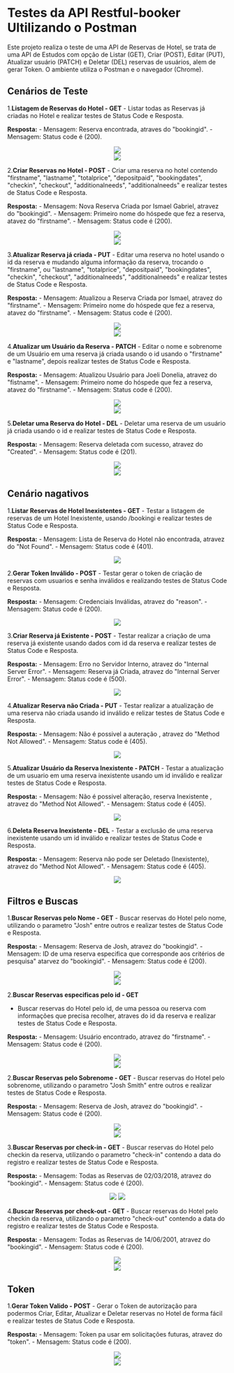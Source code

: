 # Testes da API Restful-booker Ultilizando o Postman

Este projeto realiza o teste de uma API de Reservas de Hotel, se trata de uma API de Estudos com opção de Listar (GET), Criar (POST), Editar (PUT), Atualizar usuário (PATCH) e Deletar (DEL) reservas de usuários, alem de gerar Token. O ambiente utiliza o Postman e o navegador (Chrome).

## Cenários de Teste

1.**Listagem de Reservas do Hotel - GET**
    - Listar todas as Reservas já criadas no Hotel e realizar testes de Status Code e Resposta.

   **Resposta:**
    - Mensagem: Reserva encontrada, atraves do "bookingid".
    - Mensagem: Status code é (200).

   <div align="Center">
     <img src="Sprints.status/Screenshot 2024-11-26 084541.png">
   </div>

   <div align="Center">
     <img src="Sprints.status/Screenshot 2024-11-26 084549.png">
   </div>

2.**Criar Reservas no Hotel - POST**
    - Criar uma reserva no hotel contendo "firstname", "lastname", "totalprice", "depositpaid", "bookingdates", "checkin", "checkout", "additionalneeds", "additionalneeds" e realizar testes de Status Code e Resposta.

   **Resposta:**
    - Mensagem: Nova Reserva  Criada por Ismael Gabriel, atravez do "bookingid".
    - Mensagem: Primeiro nome do hóspede que fez a reserva, atavez do "firstname".
    - Mensagem: Status code é (200).

   <div align="Center">
     <img src="Sprints.status/Screenshot 2024-11-26 084600.png">
   </div>

   <div align="Center">
     <img src="Sprints.status/Screenshot 2024-11-26 084608.png">
   </div>

3.**Atualizar Reserva já criada - PUT**
    - Editar uma reserva no hotel usando o id da reserva e mudando alguma informação da reserva, trocando o "firstname", ou "lastname", "totalprice", "depositpaid", "bookingdates", "checkin", "checkout", "additionalneeds", "additionalneeds" e realizar testes de Status Code e Resposta.

   **Resposta:**
    - Mensagem: Atualizou a Reserva Criada por Ismael, atravez do "firstname".
    - Mensagem: Primeiro nome do hóspede que fez a reserva, atavez do "firstname".
    - Mensagem: Status code é (200).

   <div width="560" align="Center">
     <img src="Sprints.status/Screenshot 2024-11-26 084734.png">
   </div>
   <div width="560" align="Center">
     <img src="Sprints.status/Screenshot 2024-11-26 084747.png">
   </div>

4.**Atualizar um Usuário da Reserva - PATCH**
    - Editar o nome e sobrenome de um Usuário em uma reserva já criada usando o id usando o "firstname" e "lastname", depois realizar testes de Status Code e Resposta.

   **Resposta:**
    - Mensagem: Atualizou Usuário para Joeli Donelia, atravez do "fistname".
    - Mensagem: Primeiro nome do hóspede que fez a reserva, atavez do "firstname".
    - Mensagem: Status code é (200).

   <div width="560" align="Center">
     <img src="Sprints.status/Screenshot 2024-11-26 084830.png">
   </div>
   <div width="560" align="Center">
     <img src="Sprints.status/Screenshot 2024-11-26 084838.png">
   </div>

5.**Deletar uma Reserva do Hotel - DEL**
    - Deletar uma reserva de um usuário já criada usando o id e realizar testes de Status Code e Resposta.

   **Resposta:**
    - Mensagem: Reserva deletada com sucesso, atravez do "Created".
    - Mensagem: Status code é (201).

   <div width="560" align="Center">
     <img src="Sprints.status/Screenshot 2024-11-26 084853.png">
   </div>
   <div width="560" align="Center">
     <img src="Sprints.status/Screenshot 2024-11-26 084904.png">
   </div>

## Cenário nagativos

1.**Listar Reservas de Hotel Inexistentes - GET**
    - Testar a listagem de reservas de um Hotel Inexistente, usando /bookingi
    e realizar testes de Status Code e Resposta.

   **Resposta:**
    - Mensagem: Lista de Reserva do Hotel não encontrada, atravez do "Not Found".
    - Mensagem: Status code é (401).

   <div align="Center">
     <img src="Sprints.status/Screenshot 2024-11-26 084514.png">
   </div>

2.**Gerar Token Inválido - POST**
    - Testar gerar o token de criação de reservas com usuarios e senha inválidos e realizando testes de Status Code e Resposta.

   **Resposta:**
    - Mensagem: Credenciais Inválidas, atravez do "reason".
    - Mensagem: Status code é (200).

   <div align="Center">
     <img src="Sprints.status/Screenshot 2024-11-26 084502.png">
   </div>

3.**Criar Reserva já Existente - POST**
    - Testar realizar a criação de uma reserva já existente usando dados com id da reserva e realizar testes de Status Code e Resposta.

   **Resposta:**
    - Mensagem: Erro no Servidor Interno, atravez do "Internal Server Error".
    - Mensagem: Reserva já Criada, atravez do "Internal Server Error".
    - Mensagem: Status code é (500).

   <div align="Center">
     <img src="Sprints.status/Screenshot 2024-11-26 084452.png">
   </div>

4.**Atualizar Reserva não Criada - PUT**
    - Testar realizar a atualização  de uma reserva não criada usando id inválido e relizar testes de Status Code e Resposta.

   **Resposta:**
    - Mensagem: Não é possivel a auteração , atravez do "Method Not Allowed".
    - Mensagem: Status code é (405).

   <div align="Center">
     <img src="Sprints.status/Screenshot 2024-11-26 084433.png">
   </div>

5.**Atualizar Usuário da Reserva Inexistente - PATCH**
    - Testar a atualização de um usuario em uma reserva inexistente usando um id inválido e realizar testes de Status Code e Resposta.

   **Resposta:**
    - Mensagem: Não é possivel alteração, reserva Inexistente , atravez do "Method Not Allowed".
    - Mensagem: Status code é (405).

   <div align="Center">
     <img src="">
   </div>

   <div align="Center">
     <img src="Sprints.status/Screenshot 2024-11-26 084411.png">
   </div>

6.**Deleta Reserva Inexistente - DEL**
    - Testar a exclusão de uma reserva inexistente usando um id inválido e realizar testes de Status Code e Resposta.

   **Resposta:**
    - Mensagem: Reserva não pode ser Deletado (Inexistente), atravez do "Method Not Allowed".
    - Mensagem: Status code é (405).

   <div align="Center">
     <img src="Sprints.status/Screenshot 2024-11-26 084349.png">
   </div>

## Filtros e Buscas

1.**Buscar Reservas pelo Nome - GET**
    - Buscar reservas do Hotel pelo nome, utilizando o parametro "Josh" entre outros e  realizar testes de Status Code e Resposta.

**Resposta:**
    - Mensagem: Reserva de Josh, atravez do "bookingid".
    - Mensagem: ID de uma reserva especifica que corresponde aos critérios de pesquisa" atarvez do "bookingid".
    - Mensagem: Status code é (200).

   <div align="Center">
     <img src="Sprints.status/Screenshot 2024-11-26 084312.png">
   </div>

   <div align="Center">
     <img src="Sprints.status/Screenshot 2024-11-26 084322.png">
   </div>

2.**Buscar Reservas especificas pelo id - GET**
 - Buscar reservas do Hotel pelo id, de uma pessoa ou reserva com informações que precisa recolher, atraves do id da reserva e realizar testes de Status Code e Resposta.

 **Resposta:**
    - Mensagem: Usuário encontrado, atravez do "firstname".
    - Mensagem: Status code é (200).

   <div align="Center">
     <img src="Sprints.status/Screenshot 2024-11-26 084240.png">
   </div>

   <div align="Center">
     <img src="Sprints.status/Screenshot 2024-11-26 084249.png">
   </div>

2.**Buscar Reservas pelo Sobrenome - GET**
    - Buscar reservas do Hotel pelo sobrenome, utilizando o parametro "Josh Smith" entre outros e  realizar testes de Status Code e Resposta.

   **Resposta:**
    - Mensagem: Reserva de Josh, atravez do "bookingid".
    - Mensagem: Status code é (200).

   <div align="Center">
     <img src="Sprints.status/Screenshot 2024-11-26 084136.png">
   </div>

   <div align="Center">
     <img src="Sprints.status/Screenshot 2024-11-26 084223.png">
   </div>

3.**Buscar Reservas por check-in - GET**
    - Buscar reservas do Hotel pelo checkin da reserva, utilizando o parametro "check-in" contendo a data do registro e  realizar testes de Status Code e Resposta.

   **Resposta:**
    - Mensagem: Todas as Reservas de 02/03/2018, atravez do "bookingid".
    - Mensagem: Status code é (200).

   <div align="Center">
     <img src="Sprints.status//Screenshot 2024-11-26 084037.png>
   </div>

   <div align="Center">
     <img src="Sprints.status/Screenshot 2024-11-26 084057.png">
   </div>

4.**Buscar Reservas por check-out - GET**
    - Buscar reservas do Hotel pelo checkin da reserva, utilizando o parametro "check-out" contendo a data do registro e  realizar testes de Status Code e Resposta.

   **Resposta:**
    - Mensagem: Todas as Reservas de 14/06/2001, atravez do "bookingid".
    - Mensagem: Status code é (200).

   <div align="Center">
     <img src="Sprints.status/Screenshot 2024-11-26 084011.png">
   </div>

   <div align="Center">
     <img src="Sprints.status/Screenshot 2024-11-26 084001.png">
   </div>

## Token

1.**Gerar Token Valido - POST**
    - Gerar o Token de autorização para podermos Criar, Editar, Atualizar e Deletar reservas no Hotel de forma fácil e realizar testes de Status Code e Resposta.

   **Resposta:**
    - Mensagem: Token pa usar em solicitações futuras, atravez do "token".
    - Mensagem: Status code é (200).

   <div align="Center">
     <img src="Sprints.status/Screenshot 2024-11-26 083922.png">
   </div>

   <div align="Center">
     <img src="Sprints.status/Screenshot 2024-11-26 083935.png">
   </div>